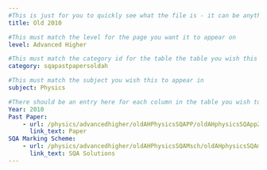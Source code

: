 ```yaml
---
#This is just for you to quickly see what the file is - it can be anything you want
title: Old 2010

#This must match the level for the page you want it to appear on
level: Advanced Higher

#This must match the category id for the table the table you wish this to appear in
category: sqapastpapersoldah

#This must match the subject you wish this to appear in
subject: Physics

#There should be an entry here for each column in the table you wish to populate:
Year: 2010
Past Paper:
    - url: /physics/advancedhigher/oldAHPhysicsSQAPP/oldAHphysicsSQApp2010.pdf
      link_text: Paper
SQA Marking Scheme:
    - url: /physics/advancedhigher/oldAHPhysicsSQAMsch/oldAHphysicsSQAmsch2010.pdf
      link_text: SQA Solutions
---
```


